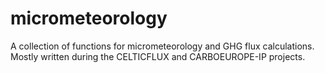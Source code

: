 # micrometeorology

A collection of functions for micrometeorology and GHG flux calculations. Mostly written during the CELTICFLUX and CARBOEUROPE-IP projects. 
